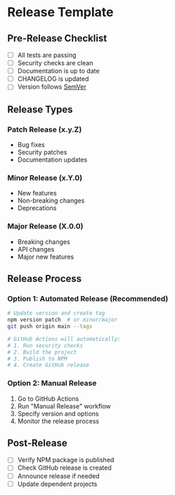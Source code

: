 # Release Template

## Pre-Release Checklist

- [ ] All tests are passing
- [ ] Security checks are clean
- [ ] Documentation is up to date
- [ ] CHANGELOG is updated
- [ ] Version follows [SemVer](https://semver.org/)

## Release Types

### Patch Release (x.y.Z)
- Bug fixes
- Security patches
- Documentation updates

### Minor Release (x.Y.0)
- New features
- Non-breaking changes
- Deprecations

### Major Release (X.0.0)
- Breaking changes
- API changes
- Major new features

## Release Process

### Option 1: Automated Release (Recommended)
```bash
# Update version and create tag
npm version patch  # or minor/major
git push origin main --tags

# GitHub Actions will automatically:
# 1. Run security checks
# 2. Build the project
# 3. Publish to NPM
# 4. Create GitHub release
```

### Option 2: Manual Release
1. Go to GitHub Actions
2. Run "Manual Release" workflow
3. Specify version and options
4. Monitor the release process

## Post-Release

- [ ] Verify NPM package is published
- [ ] Check GitHub release is created
- [ ] Announce release if needed
- [ ] Update dependent projects
